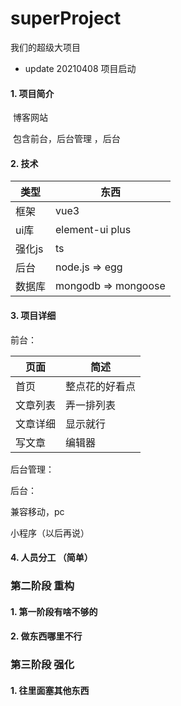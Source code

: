 # superProject
我们的超级大项目

* update 20210408 项目启动

#### 1. 项目简介

​	博客网站

​	包含前台，后台管理 ，后台

   

#### 2. 技术

| 类型   | 东西                |
| ------ | ------------------- |
| 框架   | vue3                |
| ui库   | element-ui plus     |
| 强化js | ts                  |
| 后台   | node.js  => egg     |
| 数据库 | mongodb => mongoose |



#### 3. 项目详细

前台：

| 页面     | 简述           |
| -------- | -------------- |
| 首页     | 整点花的好看点 |
| 文章列表 | 弄一排列表     |
| 文章详细 | 显示就行       |
| 写文章   | 编辑器         |



后台管理：

后台：

兼容移动，pc

小程序（以后再说）

#### 4. 人员分工 （简单）







### 第二阶段 重构

#### 1. 第一阶段有啥不够的

#### 2. 做东西哪里不行

### 第三阶段 强化

#### 1. 往里面塞其他东西







